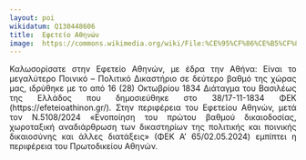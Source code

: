 ```yaml
---
layout: poi
wikidatum: Q130448606
title:  Εφετείο Αθηνών
image:  https://commons.wikimedia.org/wiki/File:%CE%95%CF%86%CE%B5%CF%84%CE%B5%CE%AF%CE%BF_%CE%91%CE%B8%CE%B7%CE%BD%CF%8E%CE%BD.jpg
---
```


<style>
  .justified-text {
    text-align: justify;
  }
</style>

<div class="justified-text">
  <p>Καλωσορίσατε στην
Εφετείο Αθηνών, με έδρα την Αθήνα: Είναι το μεγαλύτερο Ποινικό – Πολιτικό Δικαστήριο σε δεύτερο βαθμό της χώρας μας, ιδρύθηκε με το από 16 (28) Οκτωβρίου 1834 Διάταγμα του Βασιλέως της Ελλάδος που δημοσιεύθηκε στο 38/17-11-1834 ΦΕΚ (https://efeteioathinon.gr/). Στην περιφέρεια του Εφετείου Αθηνών, μετά τον Ν.5108/2024 «Ενοποίηση του πρώτου βαθμού δικαιοδοσίας, χωροταξική αναδιάρθρωση των δικαστηρίων της πολιτικής και ποινικής δικαιοσύνης και άλλες διατάξεις» (ΦΕΚ Α’ 65/02.05.2024) εμπίπτει η περιφέρεια του Πρωτοδικείου Αθηνών.</p>
